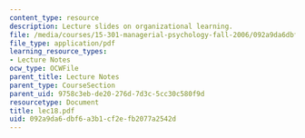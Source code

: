 ```yaml
---
content_type: resource
description: Lecture slides on organizational learning.
file: /media/courses/15-301-managerial-psychology-fall-2006/092a9da6dbf6a3b1cf2efb2077a2542d_lec18.pdf
file_type: application/pdf
learning_resource_types:
- Lecture Notes
ocw_type: OCWFile
parent_title: Lecture Notes
parent_type: CourseSection
parent_uid: 9758c3eb-de20-276d-7d3c-5cc30c580f9d
resourcetype: Document
title: lec18.pdf
uid: 092a9da6-dbf6-a3b1-cf2e-fb2077a2542d
---
```

